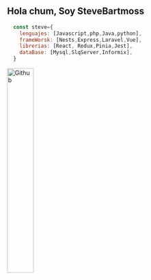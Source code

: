 ## Hola chum, Soy SteveBartmoss

```javascript
  const steve={
    lenguajes: [Javascript,php,Java,python],
    frameWorsk: [Nests,Express,Laravel,Vue],
    librerias: [React, Redux,Pinia,Jest],
    dataBase: [Mysql,SlqServer,Informix],
  }
```

<img width="35%" alt="Github" src="https://media3.giphy.com/media/v1.Y2lkPTc5MGI3NjExeWwxZW9kdTBtNW5jZG1maWZvM2dycXhqdzgwNDlzenFueDk4NHdwZCZlcD12MV9pbnRlcm5hbF9naWZfYnlfaWQmY3Q9Zw/ENY5vJgJPEfG3Ym14H/giphy.gif" />

<!--
**SteveBartmoss/SteveBartmoss** is a ✨ _special_ ✨ repository because its `README.md` (this file) appears on your GitHub profile.

Here are some ideas to get you started:

- 🔭 I’m currently working on ...
- 🌱 I’m currently learning ...
- 👯 I’m looking to collaborate on ...
- 🤔 I’m looking for help with ...
- 💬 Ask me about ...
- 📫 How to reach me: ...
- 😄 Pronouns: ...
- ⚡ Fun fact: ...
-->
